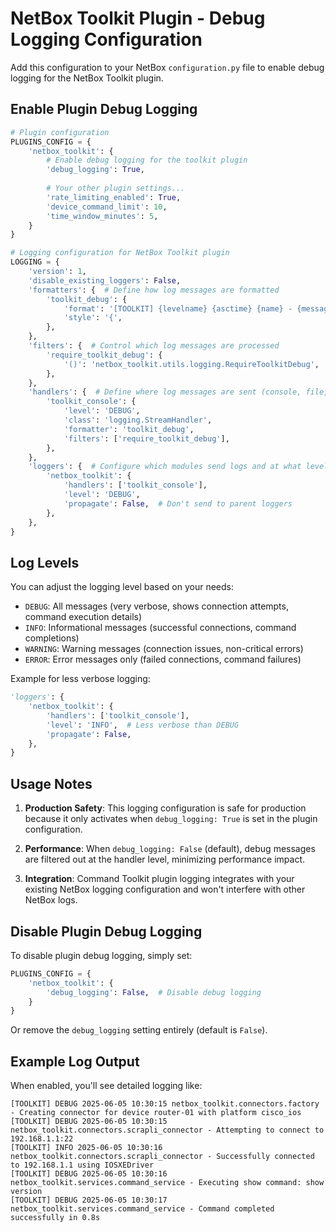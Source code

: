 # NetBox Toolkit Plugin - Debug Logging Configuration

Add this configuration to your NetBox `configuration.py` file to enable debug logging for the NetBox Toolkit plugin.

## Enable Plugin Debug Logging

```python
# Plugin configuration
PLUGINS_CONFIG = {
    'netbox_toolkit': {
        # Enable debug logging for the toolkit plugin
        'debug_logging': True,
        
        # Your other plugin settings...
        'rate_limiting_enabled': True,
        'device_command_limit': 10,
        'time_window_minutes': 5,
    }
}

# Logging configuration for NetBox Toolkit plugin
LOGGING = {
    'version': 1,
    'disable_existing_loggers': False,
    'formatters': {  # Define how log messages are formatted
        'toolkit_debug': {
            'format': '[TOOLKIT] {levelname} {asctime} {name} - {message}',
            'style': '{',
        },
    },
    'filters': {  # Control which log messages are processed
        'require_toolkit_debug': {
            '()': 'netbox_toolkit.utils.logging.RequireToolkitDebug',
        },
    },
    'handlers': {  # Define where log messages are sent (console, file, etc.)
        'toolkit_console': {
            'level': 'DEBUG',
            'class': 'logging.StreamHandler',
            'formatter': 'toolkit_debug',
            'filters': ['require_toolkit_debug'],
        },
    },
    'loggers': {  # Configure which modules send logs and at what level
        'netbox_toolkit': {
            'handlers': ['toolkit_console'],
            'level': 'DEBUG',
            'propagate': False,  # Don't send to parent loggers
        },
    },
}
```

## Log Levels

You can adjust the logging level based on your needs:

- `DEBUG`: All messages (very verbose, shows connection attempts, command execution details)
- `INFO`: Informational messages (successful connections, command completions)
- `WARNING`: Warning messages (connection issues, non-critical errors)
- `ERROR`: Error messages only (failed connections, command failures)

Example for less verbose logging:
```python
'loggers': {
    'netbox_toolkit': {
        'handlers': ['toolkit_console'],
        'level': 'INFO',  # Less verbose than DEBUG
        'propagate': False,
    },
}
```

## Usage Notes

1. **Production Safety**: This logging configuration is safe for production because it only activates when `debug_logging: True` is set in the plugin configuration.

2. **Performance**: When `debug_logging: False` (default), debug messages are filtered out at the handler level, minimizing performance impact.

3. **Integration**: Command Toolkit plugin logging integrates with your existing NetBox logging configuration and won't interfere with other NetBox logs.

## Disable Plugin Debug Logging

To disable plugin debug logging, simply set:
```python
PLUGINS_CONFIG = {
    'netbox_toolkit': {
        'debug_logging': False,  # Disable debug logging
    }
}
```

Or remove the `debug_logging` setting entirely (default is `False`).

## Example Log Output

When enabled, you'll see detailed logging like:
```
[TOOLKIT] DEBUG 2025-06-05 10:30:15 netbox_toolkit.connectors.factory - Creating connector for device router-01 with platform cisco_ios
[TOOLKIT] DEBUG 2025-06-05 10:30:15 netbox_toolkit.connectors.scrapli_connector - Attempting to connect to 192.168.1.1:22
[TOOLKIT] INFO 2025-06-05 10:30:16 netbox_toolkit.connectors.scrapli_connector - Successfully connected to 192.168.1.1 using IOSXEDriver
[TOOLKIT] DEBUG 2025-06-05 10:30:16 netbox_toolkit.services.command_service - Executing show command: show version
[TOOLKIT] DEBUG 2025-06-05 10:30:17 netbox_toolkit.services.command_service - Command completed successfully in 0.8s
```

